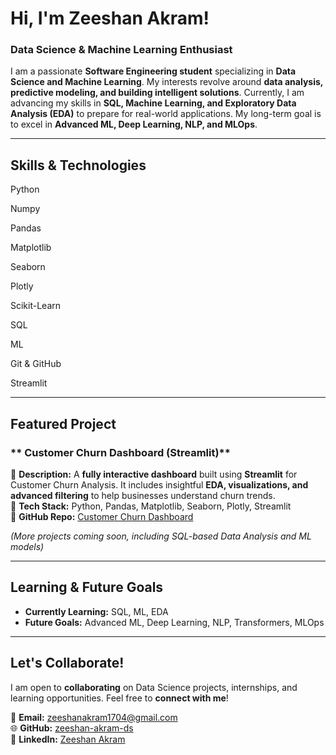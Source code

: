 # Hi, I'm Zeeshan Akram! 

### Data Science & Machine Learning Enthusiast&#x20;

I am a passionate **Software Engineering student** specializing in **Data Science and Machine Learning**. My interests revolve around **data analysis, predictive modeling, and building intelligent solutions**. Currently, I am advancing my skills in **SQL, Machine Learning, and Exploratory Data Analysis (EDA)** to prepare for real-world applications. My long-term goal is to excel in **Advanced ML, Deep Learning, NLP, and MLOps**.

---

## Skills & Technologies

Python

Numpy

Pandas

Matplotlib

Seaborn

Plotly

Scikit-Learn

SQL

ML

Git & GitHub

Streamlit

---

## Featured Project

### ** Customer Churn Dashboard (Streamlit)**

🔹 **Description:** A **fully interactive dashboard** built using **Streamlit** for Customer Churn Analysis. It includes insightful **EDA, visualizations, and advanced filtering** to help businesses understand churn trends.\
🔹 **Tech Stack:** Python, Pandas, Matplotlib, Seaborn, Plotly, Streamlit\
🔹 **GitHub Repo:** [Customer Churn Dashboard](https://github.com/zeeshan-akram-ds/customer-churn-dashboard)

*(More projects coming soon, including SQL-based Data Analysis and ML models)*

---

##  Learning & Future Goals

-  **Currently Learning:** SQL, ML, EDA
-  **Future Goals:** Advanced ML, Deep Learning, NLP, Transformers, MLOps

---

## Let's Collaborate!

I am open to **collaborating** on Data Science projects, internships, and learning opportunities. Feel free to **connect with me**!

📩 **Email:** [zeeshanakram1704@gmail.com](mailto\:zeeshanakram1704@gmail.com)\
🌐 **GitHub:** [zeeshan-akram-ds](https://github.com/zeeshan-akram-ds)\
💼 **LinkedIn:** [Zeeshan Akram](https://www.linkedin.com/in/zeeshan-akram-572bbb34a/)

